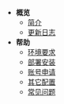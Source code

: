 - **概览**
   -  [简介](README.md)
   -  [更新日志](changelog.md)
- **帮助**
   - [环境要求](env.md)
   - [部署安装](install.md)
   - [账号申请](apply.md)
   - [其它配置](other.md)
   - [常见问题](question.md)
